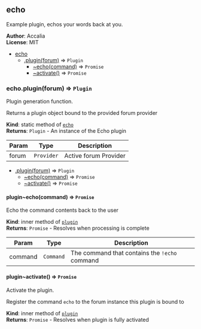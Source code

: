 <a name="module_echo"></a>

## echo
Example plugin, echos your words back at you.

**Author**: Accalia  
**License**: MIT  

* [echo](#module_echo)
    * [.plugin(forum)](#module_echo.plugin) ⇒ <code>Plugin</code>
        * [~echo(command)](#module_echo.plugin..echo) ⇒ <code>Promise</code>
        * [~activate()](#module_echo.plugin..activate) ⇒ <code>Promise</code>

<a name="module_echo.plugin"></a>

### echo.plugin(forum) ⇒ <code>Plugin</code>
Plugin generation function.

Returns a plugin object bound to the provided forum provider

**Kind**: static method of <code>[echo](#module_echo)</code>  
**Returns**: <code>Plugin</code> - An instance of the Echo plugin  

| Param | Type | Description |
| --- | --- | --- |
| forum | <code>Provider</code> | Active forum Provider |


* [.plugin(forum)](#module_echo.plugin) ⇒ <code>Plugin</code>
    * [~echo(command)](#module_echo.plugin..echo) ⇒ <code>Promise</code>
    * [~activate()](#module_echo.plugin..activate) ⇒ <code>Promise</code>

<a name="module_echo.plugin..echo"></a>

#### plugin~echo(command) ⇒ <code>Promise</code>
Echo the command contents back to the user

**Kind**: inner method of <code>[plugin](#module_echo.plugin)</code>  
**Returns**: <code>Promise</code> - Resolves when processing is complete  

| Param | Type | Description |
| --- | --- | --- |
| command | <code>Command</code> | The command that contains the `!echo` command |

<a name="module_echo.plugin..activate"></a>

#### plugin~activate() ⇒ <code>Promise</code>
Activate the plugin.

Register the command `echo` to the forum instance this plugin is bound to

**Kind**: inner method of <code>[plugin](#module_echo.plugin)</code>  
**Returns**: <code>Promise</code> - Resolves when plugin is fully activated  

